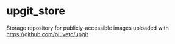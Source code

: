 # upgit_store
Storage repository for publicly-accessible images uploaded with https://github.com/pluveto/upgit
